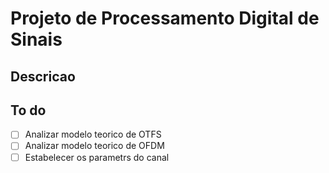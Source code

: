# Projeto de Processamento Digital de Sinais
## Descricao

## To do
- [ ] Analizar modelo teorico de OTFS
- [ ] Analizar modelo teorico de OFDM
- [ ] Estabelecer os parametrs do canal
